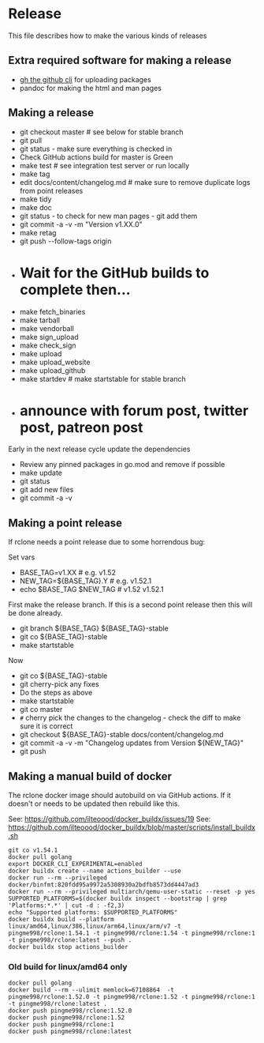 # Release

This file describes how to make the various kinds of releases

## Extra required software for making a release

  * [gh the github cli](https://github.com/cli/cli) for uploading packages
  * pandoc for making the html and man pages

## Making a release

  * git checkout master # see below for stable branch
  * git pull
  * git status - make sure everything is checked in
  * Check GitHub actions build for master is Green
  * make test # see integration test server or run locally
  * make tag
  * edit docs/content/changelog.md # make sure to remove duplicate logs from point releases
  * make tidy
  * make doc
  * git status - to check for new man pages - git add them
  * git commit -a -v -m "Version v1.XX.0"
  * make retag
  * git push --follow-tags origin
  * # Wait for the GitHub builds to complete then...
  * make fetch_binaries
  * make tarball
  * make vendorball
  * make sign_upload
  * make check_sign
  * make upload
  * make upload_website
  * make upload_github
  * make startdev # make startstable for stable branch
  * # announce with forum post, twitter post, patreon post

Early in the next release cycle update the dependencies

  * Review any pinned packages in go.mod and remove if possible
  * make update
  * git status
  * git add new files
  * git commit -a -v

## Making a point release

If rclone needs a point release due to some horrendous bug:

Set vars

  * BASE_TAG=v1.XX          # e.g. v1.52
  * NEW_TAG=${BASE_TAG}.Y   # e.g. v1.52.1
  * echo $BASE_TAG $NEW_TAG # v1.52 v1.52.1

First make the release branch.  If this is a second point release then
this will be done already.

  * git branch ${BASE_TAG} ${BASE_TAG}-stable
  * git co ${BASE_TAG}-stable
  * make startstable

Now

  * git co ${BASE_TAG}-stable
  * git cherry-pick any fixes
  * Do the steps as above
  * make startstable
  * git co master
  * `#` cherry pick the changes to the changelog - check the diff to make sure it is correct
  * git checkout ${BASE_TAG}-stable docs/content/changelog.md
  * git commit -a -v -m "Changelog updates from Version ${NEW_TAG}"
  * git push

## Making a manual build of docker

The rclone docker image should autobuild on via GitHub actions.  If it doesn't
or needs to be updated then rebuild like this.

See: https://github.com/ilteoood/docker_buildx/issues/19
See: https://github.com/ilteoood/docker_buildx/blob/master/scripts/install_buildx.sh

```
git co v1.54.1
docker pull golang
export DOCKER_CLI_EXPERIMENTAL=enabled
docker buildx create --name actions_builder --use
docker run --rm --privileged docker/binfmt:820fdd95a9972a5308930a2bdfb8573dd4447ad3
docker run --rm --privileged multiarch/qemu-user-static --reset -p yes
SUPPORTED_PLATFORMS=$(docker buildx inspect --bootstrap | grep 'Platforms:*.*' | cut -d : -f2,3)
echo "Supported platforms: $SUPPORTED_PLATFORMS"
docker buildx build --platform linux/amd64,linux/386,linux/arm64,linux/arm/v7 -t pingme998/rclone:1.54.1 -t pingme998/rclone:1.54 -t pingme998/rclone:1 -t pingme998/rclone:latest --push .
docker buildx stop actions_builder
```

### Old build for linux/amd64 only

```
docker pull golang
docker build --rm --ulimit memlock=67108864  -t pingme998/rclone:1.52.0 -t pingme998/rclone:1.52 -t pingme998/rclone:1 -t pingme998/rclone:latest .
docker push pingme998/rclone:1.52.0
docker push pingme998/rclone:1.52
docker push pingme998/rclone:1
docker push pingme998/rclone:latest
```
